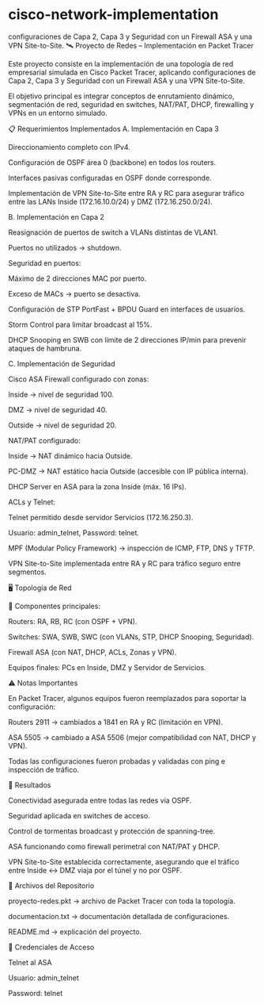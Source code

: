 # cisco-network-implementation
configuraciones de Capa 2, Capa 3 y Seguridad con un Firewall ASA y una VPN Site-to-Site.
🛰️ Proyecto de Redes – Implementación en Packet Tracer

Este proyecto consiste en la implementación de una topología de red empresarial simulada en Cisco Packet Tracer, aplicando configuraciones de Capa 2, Capa 3 y Seguridad con un Firewall ASA y una VPN Site-to-Site.

El objetivo principal es integrar conceptos de enrutamiento dinámico, segmentación de red, seguridad en switches, NAT/PAT, DHCP, firewalling y VPNs en un entorno simulado.

📋 Requerimientos Implementados
A. Implementación en Capa 3

Direccionamiento completo con IPv4.

Configuración de OSPF área 0 (backbone) en todos los routers.

Interfaces pasivas configuradas en OSPF donde corresponde.

Implementación de VPN Site-to-Site entre RA y RC para asegurar tráfico entre las LANs Inside (172.16.10.0/24) y DMZ (172.16.250.0/24).

B. Implementación en Capa 2

Reasignación de puertos de switch a VLANs distintas de VLAN1.

Puertos no utilizados → shutdown.

Seguridad en puertos:

Máximo de 2 direcciones MAC por puerto.

Exceso de MACs → puerto se desactiva.

Configuración de STP PortFast + BPDU Guard en interfaces de usuarios.

Storm Control para limitar broadcast al 15%.

DHCP Snooping en SWB con límite de 2 direcciones IP/min para prevenir ataques de hambruna.

C. Implementación de Seguridad

Cisco ASA Firewall configurado con zonas:

Inside → nivel de seguridad 100.

DMZ → nivel de seguridad 40.

Outside → nivel de seguridad 20.

NAT/PAT configurado:

Inside → NAT dinámico hacia Outside.

PC-DMZ → NAT estático hacia Outside (accesible con IP pública interna).

DHCP Server en ASA para la zona Inside (máx. 16 IPs).

ACLs y Telnet:

Telnet permitido desde servidor Servicios (172.16.250.3).

Usuario: admin_telnet, Password: telnet.

MPF (Modular Policy Framework) → inspección de ICMP, FTP, DNS y TFTP.

VPN Site-to-Site implementada entre RA y RC para tráfico seguro entre segmentos.

🖥️ Topología de Red

📌 Componentes principales:

Routers: RA, RB, RC (con OSPF + VPN).

Switches: SWA, SWB, SWC (con VLANs, STP, DHCP Snooping, Seguridad).

Firewall ASA (con NAT, DHCP, ACLs, Zonas y VPN).

Equipos finales: PCs en Inside, DMZ y Servidor de Servicios.

⚠️ Notas Importantes

En Packet Tracer, algunos equipos fueron reemplazados para soportar la configuración:

Routers 2911 → cambiados a 1841 en RA y RC (limitación en VPN).

ASA 5505 → cambiado a ASA 5506 (mejor compatibilidad con NAT, DHCP y VPN).

Todas las configuraciones fueron probadas y validadas con ping e inspección de tráfico.

🚀 Resultados

Conectividad asegurada entre todas las redes vía OSPF.

Seguridad aplicada en switches de acceso.

Control de tormentas broadcast y protección de spanning-tree.

ASA funcionando como firewall perimetral con NAT/PAT y DHCP.

VPN Site-to-Site establecida correctamente, asegurando que el tráfico entre Inside ↔ DMZ viaja por el túnel y no por OSPF.

📂 Archivos del Repositorio

proyecto-redes.pkt → archivo de Packet Tracer con toda la topología.

documentacion.txt → documentación detallada de configuraciones.

README.md → explicación del proyecto.

🔑 Credenciales de Acceso

Telnet al ASA

Usuario: admin_telnet

Password: telnet
